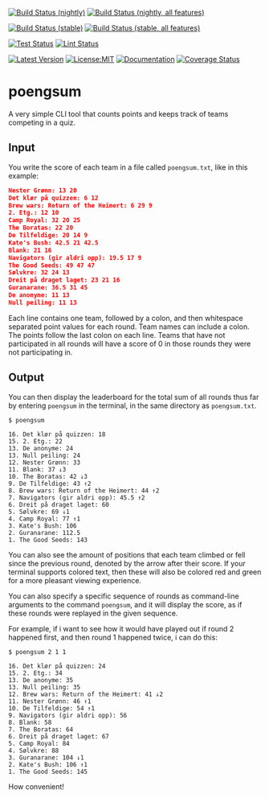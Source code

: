 [![Build Status (nightly)](https://github.com/sigurd4/poengsum/workflows/Build-nightly/badge.svg)](https://github.com/sigurd4/poengsum/actions/workflows/build-nightly.yml)
[![Build Status (nightly, all features)](https://github.com/sigurd4/poengsum/workflows/Build-nightly-all-features/badge.svg)](https://github.com/sigurd4/poengsum/actions/workflows/build-nightly-all-features.yml)

[![Build Status (stable)](https://github.com/sigurd4/poengsum/workflows/Build-stable/badge.svg)](https://github.com/sigurd4/poengsum/actions/workflows/build-stable.yml)
[![Build Status (stable, all features)](https://github.com/sigurd4/poengsum/workflows/Build-stable-all-features/badge.svg)](https://github.com/sigurd4/poengsum/actions/workflows/build-stable-all-features.yml)

[![Test Status](https://github.com/sigurd4/poengsum/workflows/Test/badge.svg)](https://github.com/sigurd4/poengsum/actions/workflows/test.yml)
[![Lint Status](https://github.com/sigurd4/poengsum/workflows/Lint/badge.svg)](https://github.com/sigurd4/poengsum/actions/workflows/lint.yml)

[![Latest Version](https://img.shields.io/crates/v/poengsum.svg)](https://crates.io/crates/poengsum)
[![License:MIT](https://img.shields.io/badge/License-MIT-yellow.svg)](https://opensource.org/licenses/MIT)
[![Documentation](https://img.shields.io/docsrs/poengsum)](https://docs.rs/poengsum)
[![Coverage Status](https://img.shields.io/codecov/c/github/sigurd4/poengsum)](https://app.codecov.io/github/sigurd4/poengsum)

# poengsum
A very simple CLI tool that counts points and keeps track of teams competing in a quiz.

## Input

You write the score of each team in a file called `poengsum.txt`, like in this example:

```json
Nester Grønn: 13 20
Det klør på quizzen: 6 12
Brew wars: Return of the Heimert: 6 29 9
2. Etg.: 12 10
Camp Royal: 32 20 25
The Boratas: 22 20
De Tilfeldige: 20 14 9
Kate's Bush: 42.5 21 42.5
Blank: 21 16
Navigators (gir aldri opp): 19.5 17 9
The Good Seeds: 49 47 47
Sølvkre: 32 24 13
Dreit på draget laget: 23 21 16
Guranarane: 36.5 31 45
De anonyme: 11 13
Null peiling: 11 13
```

Each line contains one team, followed by a colon, and then whitespace separated point values for each round. Team names can include a colon. The points follow the last colon on each line. Teams that have not participated in all rounds will have a score of 0 in those rounds they were not participating in.

## Output

You can then display the leaderboard for the total sum of all rounds thus far by entering `poengsum` in the terminal, in the same directory as `poengsum.txt`.

`$ poengsum`
```
16. Det klør på quizzen: 18
15. 2. Etg.: 22
13. De anonyme: 24
13. Null peiling: 24
12. Nester Grønn: 33
11. Blank: 37 ↓3
10. The Boratas: 42 ↓3
9. De Tilfeldige: 43 ↑2
8. Brew wars: Return of the Heimert: 44 ↑2
7. Navigators (gir aldri opp): 45.5 ↑2
6. Dreit på draget laget: 60
5. Sølvkre: 69 ↓1
4. Camp Royal: 77 ↑1
3. Kate's Bush: 106
2. Guranarane: 112.5
1. The Good Seeds: 143
```

You can also see the amount of positions that each team climbed or fell since the previous round, denoted by the arrow after their score. If your terminal supports colored text, then these will also be colored red and green for a more pleasant viewing experience.

You can also specify a specific sequence of rounds as command-line arguments to the command `poengsum`, and it will display the score, as if these rounds were replayed in the given sequence.

For example, if i want to see how it would have played out if round 2 happened first, and then round 1 happened twice, i can do this:

`$ poengsum 2 1 1`
```
16. Det klør på quizzen: 24
15. 2. Etg.: 34
13. De anonyme: 35
13. Null peiling: 35
12. Brew wars: Return of the Heimert: 41 ↓2
11. Nester Grønn: 46 ↑1
10. De Tilfeldige: 54 ↑1
9. Navigators (gir aldri opp): 56
8. Blank: 58
7. The Boratas: 64
6. Dreit på draget laget: 67
5. Camp Royal: 84
4. Sølvkre: 88
3. Guranarane: 104 ↓1
2. Kate's Bush: 106 ↑1
1. The Good Seeds: 145
```

How convenient!